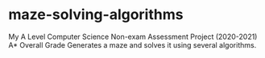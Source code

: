# maze-solving-algorithms
My A Level Computer Science Non-exam Assessment Project (2020-2021)
A* Overall Grade
Generates a maze and solves it using several algorithms.

